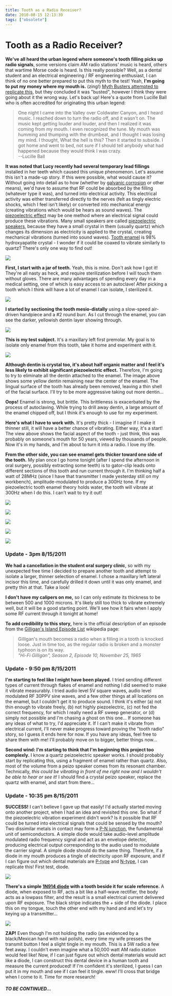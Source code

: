 ```yaml
---
title: Tooth as a Radio Receiver?
date: 2010-08-15 12:13:39
tags: ["obsolete"]
---
```


# Tooth as a Radio Receiver?

__We've all heard the urban legend where someone's tooth filling picks up radio signals__, some versions claim AM radio stations' music is heard, others that wartime Morse code is heard. Is this really possible? Well, as a dental student and an electrical engineering / RF engineering enthusiast, I can think of no one better prepared to put this myth to the test! Yeah, __I'm going to put my money where my mouth is.__ (zing!) [Myth Busters attempted to replicate this](http://www.youtube.com/watch?v=OwfAyo4twqg), but they concluded it was "busted", however I think they were going about it the wrong way. Let's back up! Here's a quote from Lucille Ball who is often accredited for originating this urban legend:

<blockquote class="wp-block-quote"><p>One night I came into the Valley over Coldwater Canyon, and I heard music. I reached down to turn the radio off, and it wasn't on. The music kept getting louder and louder, and then I realized it was coming from my mouth. I even recognized the tune. My mouth was humming and thumping with the drumbeat, and I thought I was losing my mind. I thought, What the hell is this? Then it started to subside. I got home and went to bed, not sure if I should tell anybody what had happened because they would think I was crazy.<br/>--Lucille Ball</p></blockquote>

__It was noted that Lucy recently had several temporary lead fillings__ installed in her teeth which caused this unique phenomenon. Let's assume this isn't a made-up story. If this were possible, what would cause it? Without going into detail as to how (whether by [galvanic corrosion](http://en.wikipedia.org/wiki/Galvanic_corrosion) or other means), we'd have to assume that RF could be absorbed by the filling (whatever type it was), and turned into electrical activity. This electrical activity was either transferred directly to the nerves (felt as tingly electric shocks, which I feel isn't likely) or converted into mechanical energy (creating vibrations which would be hears as sound waves). The [piezoelectric effect](http://en.wikipedia.org/wiki/Piezoelectricity) may be one method where an electrical signal could produce these vibrations. Many small speakers are called [piezoelectric speakers](http://en.wikipedia.org/wiki/Loudspeaker#Piezoelectric_speakers), because they have a small crystal in them (usually quartz) which changes its dimension as electricity is applied to the crystal, creating mechanical vibrations (turned into sound waves). [Tooth enamel](http://en.wikipedia.org/wiki/Tooth_enamel) is 98% hydroxyapatite crystal - I wonder if it could be coaxed to vibrate similarly to quartz? There's only one way to find out!

<div class="text-center img-border">

![](https://swharden.com/static/2010/08/15/IMG_5554.jpg)

</div>

__First, I start with a jar of teeth.__ Yeah, this is mine. Don't ask how I got it! They're all nasty as heck, and require sterilization before I will touch them without gloves. There are many advantages of spending every day in a medical setting, one of which is easy access to an autoclave! After picking a tooth which I think will have a lot of enamel I can isolate, I sterilized it.

<div class="text-center img-border">

![](https://swharden.com/static/2010/08/15/IMG_5562.jpg)

</div>

__I started by sectioning the tooth mesio-distally__ using a slow-speed air-driven handpiece and a \#2 round burr. As I cut through the enamel, you can see the darker, yellowish dentin layer showing through.

<div class="text-center img-border">

![](https://swharden.com/static/2010/08/15/IMG_5563.jpg)

</div>

__This is my test subject.__ It's a maxillary left first premolar. My goal is to isolate only enamel from this tooth, take it home and experiment with it.

<div class="text-center img-border">

![](https://swharden.com/static/2010/08/15/IMG_5567.jpg)

</div>

__Although dentin is crystal too, it's about half organic matter and I feel it's less likely to exhibit significant piezoelectric effect.__ Therefore, I'm going to try to eliminate all the dentin attached to the enamel. The image above shows some yellow dentin remaining near the center of the enamel. The lingual surface of the tooth has already been removed, leaving a thin shell of the facial surface. I'll try to be more aggressive taking out more dentin...

__Oops!__ Enamel is strong, but brittle. This brittleness is exacerbated by the process of autoclaving. While trying to drill away dentin, a large amount of the enamel chipped off, but I think it's enough to use for my experiment.

__Here's what I have to work with.__ It's pretty thick - I imagine if I make it thinner still, it will have a better chance of vibrating. Either way, it's a start! The view above shows the facial aspect of the tooth - just think, this was probably on someone's mouth for 50 years, viewed by thousands of people. Now it's in my hands, and I'm about to turn it into a radio. I love my life.

__From the other side, you can see enamel gets thicker toward one side of the tooth.__ My plan once I go home tonight (after I spend the afternoon in oral surgery, possibly extracting some teeth) is to gator-clip leads onto different sections of this tooth and run current through it. I'm thinking half a watt of 28MHz (since I have that transmitter I made yesterday still on my workbench), amplitude-modulated to produce a 300Hz tone. If my piezoelectric tooth enamel theory holds water, the tooth will vibrate at 300Hz when I do this. I can't wait to try it out!

<div class="text-center img-border">

![](https://swharden.com/static/2010/08/15/IMG_5570.jpg)

![](https://swharden.com/static/2010/08/15/IMG_5573.jpg)

![](https://swharden.com/static/2010/08/15/IMG_5577.jpg)

![](https://swharden.com/static/2010/08/15/IMG_5578.jpg)

![](https://swharden.com/static/2010/08/15/IMG_5583.jpg)

</div>

### Update - 3pm 8/15/2011

__We had a cancellation in the student oral surgery clinic__, so with my unexpected free time I decided to prepare another tooth and attempt to isolate a larger, thinner selection of enamel. I chose a maxillary left lateral incisor this time, and carefully drilled it down until it was only enamel, and pretty thin at that. Take a look!

__I don't have my calipers on me,__ so I can only estimate its thickness to be between 500 and 1000 microns. It's likely still too thick to vibrate extremely well, but it will be a good starting point. We'll see how it fairs when I apply some RF current through it tonight at home!

__To add credibility to this story,__ here is the official description of an episode from the [Gilligan's Island Episode List](http://en.wikipedia.org/wiki/List_of_Gilligan's_Island_episodes) wikipedia page:

<blockquote class="wp-block-quote"><p>Gilligan's mouth becomes a radio when a filling in a tooth is knocked loose. Just in time too, as the regular radio is broken and a monster typhoon is on its way.<br/><i>"Hi-Fi Gilligan", Season 2, Episode 10, November 25, 1965</i></p></blockquote>

### Update - 9:50 pm 8/15/2011

__I'm starting to feel like I might have been played.__ I tried sending different types of current through flakes of enamel and nothing I did seemed to make it vibrate measurably. I tried audio level 5V square waves, audio level modulated RF 30PPV sine waves, and a few other things at all locations on the enamel, but I couldn't get it to produce sound. I think it's either (a) not thin enough to vibrate freely, (b) not highly piezoelectric, (c) not fed the correct frequency, for which I really need a RF sweep generator, or (d) simply not possible and I'm chasing a ghost on this one... If someone has any ideas of what to try, I'd appreciate it. If I can't make it vibrate from electrical current, I'll never make progress toward proving the "tooth radio" story, so I guess it ends here for now. If you have any ideas, feel free to share them with me! I'll probably move on to bigger, better things now...

__Second wind: I'm starting to think that I'm beginning this project too complexly.__ I know a quartz peizoelectric speaker works. I should probably start by replicating this, using a fragment of enamel rather than quartz. Also, most of the volume from a peizo speaker comes from its resonant chamber. Technically, _this could be vibrating in front of me right now and I wouldn't be able to hear or see it!_ I should find a crystal peizo speaker, replace the quartz with enamel, and start from there...

### Update - 10:35 pm 8/15/2011

__SUCCESS!__ I can't believe I gave up that easily! I'd actually started moving onto another project, when I had an idea and revisited this one. So what if the piezoelectric vibration experiment didn't work? Is it possible that RF could be turned into electrical signals that could be sensed by the mouth? Two dissimilar metals in contact may form a [P-N junction](http://en.wikipedia.org/wiki/P-n_junction), the fundamental unit of semiconductors. A simple diode would take audio-level amplitude modulated radio frequency signal and act as an envelope detector, producing electrical output corresponding to the audio used to modulate the carrier signal. A simple diode should do the same thing. Therefore, if a diode in my mouth produces a tingle of electricity upon RF exposure, and if I can figure out which dental materials are [P-type](http://en.wikipedia.org/wiki/P-type_semiconductor) and [N-type](http://en.wikipedia.org/wiki/N-type_semiconductor), I can replicate this! First test, diode.

<div class="text-center img-border">

![](https://swharden.com/static/2010/08/15/DSCN1732.jpg)

</div>

__There's a simple [1N914 diode](http://www.fairchildsemi.com/ds/1N/1N914.pdf) with a tooth beside it for scale reference.__ A diode, when exposed to RF, acts a bit like a half-wave rectifier, the body acts as a lowpass filter, and the result is a small electrical current delivered upon RF exposure. The black stripe indicates the + side of the diode. I place this on my tongue, touch the other end with my hand and and let's try keying up a transmitter...

<div class="text-center img-border">

![](https://swharden.com/static/2010/08/15/DSCN1733.jpg)

</div>

__ZAP!__ Even though I'm not holding the radio (as evidenced by a black/Mexican hand with nail polish), every time my wife presses the transmit button I feel a slight tingle in my mouth. This is a 5W radio a few feet away. I couldn't even imagine what a 50,000 watt AM radio station would feel like! Now, if I can just figure out which dental materials would act like a diode, I can construct this dental device in a human tooth and measure the current produced! If I'm confident it's sterilized, I guess I can put it in my mouth and see if I can feel it tingle. eww! I'll cross that bridge when I come to it. Time for more research!

#### _TO BE CONTINUED..._

